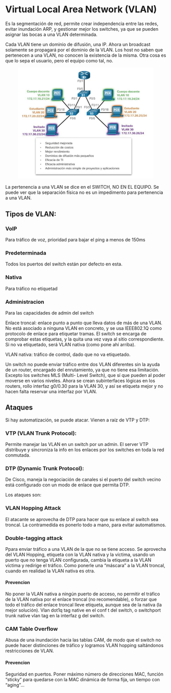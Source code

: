 # Virtual Local Area Network (VLAN)

Es la segmentación de red, permite crear independencia entre las redes, evitar inundación ARP, y gestionar mejor los switches, ya que se pueden asignar las bocas a una VLAN determinada.

Cada VLAN tiene un dominio de difusión, una IP. Ahora un broadcast solamente se propagará por el dominio de la VLAN. Los host no saben que pertenecen a una VLAN, no conocen la existencia de la misma. Otra cosa es que lo sepa el usuario, pero el equipo como tal, no.

<figure><img src="../../.gitbook/assets/image (3).png" alt=""><figcaption></figcaption></figure>

La pertenencia a una VLAN se dice en el SWITCH, NO EN EL EQUIPO. Se puede ver que la separación física no es un impedimento para pertenencia a una VLAN.

## Tipos de VLAN:

### VoIP

Para tráfico de voz, prioridad para bajar el ping a menos de 150ms

### Predeterminada

Todos los puertos del switch están por defecto en esta.

### Nativa

Para tráfico no etiquetad

### Administracion

Para las capacidades de admin del switch

Enlace troncal: enlace punto a punto que lleva datos de más de una VLAN. No está asociado a ninguna VLAN en concreto, y se usa IEEE802.1Q como protocolo de enlace para etiquetar tramas. El switch se encarga de comprobar estas etiquetas, y la quita una vez vaya al sitio correspondiente. Si no va etiquetado, será VLAN nativa (como pone ahí arriba).

VLAN nativa: tráfico de control, dado que no va etiquetado.

Un switch no puede enviar tráfico entre dos VLAN diferentes sin la ayuda de un router, encargado del enrutamiento, ya que no tiene esa limitación. Excepto los switches MLS (Multi- Level Switch), que sí que pueden al poder moverse en varios niveles. Ahora se crean subinterfaces lógicas en los routers, rollo interfaz g0/0.30 para la VLAN 30, y así se etiqueta mejor y no hacen falta reservar una interfaz por VLAN.

## Ataques

Si hay automatización, se puede atacar. Vienen a raíz de VTP y DTP:

### VTP (VLAN Trunk Protocol):

Permite manejar las VLAN en un switch por un admin. El server VTP distribuye y sincroniza la info en los enlaces por los switches en toda la red conmutada.

### DTP (Dynamic Trunk Protocol):

De Cisco, maneja la negociación de canales si el puerto del switch vecino está configurado con un modo de enlace que permita DTP.

Los ataques son:

### VLAN Hopping Attack

El atacante se aprovecha de DTP para hacer que su enlace al switch sea troncal. La contramedida es ponerlo todo a mano, para evitar automatismos.

### Double-tagging attack

Ppara enviar tráfico a una VLAN de la que no se tiene acceso. Se aprovecha del VLAN Hopping, etiqueta con la VLAN nativa y la víctima, usando un puerto que no tenga VLAN configurada, cambia la etiqueta a la VLAN víctima y redirige el tráfico. Como ponerle una “máscara” a la VLAN troncal, cuando en realidad la VLAN nativa es otra.

#### Prevencion

No poner la VLAN nativa a ningún puerto de acceso, no permitir el tráfico de la VLAN nativa por el enlace troncal (no recomendable), o forzar que todo el tráfico del enlace troncal lleve etiqueta, aunque sea de la nativa (la mejor solución). Vlan dot1q tag native en el conf t del switch, o switchport trunk native vlan tag en la interfaz g del switch.

### CAM Table Overflow

Abusa de una inundación hacia las tablas CAM, de modo que el switch no puede hacer distinciones de tráfico y logramos VLAN hopping saltándonos restricciones de VLAN.

#### Prevencion

Seguridad en puertos. Poner máximo número de direcciones MAC, función “sticky” para quedarse con la MAC dinámica de forma fija, un tiempo con “aging”...

